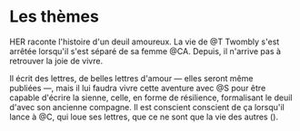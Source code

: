 # Les thèmes

HER raconte l'histoire d'un deuil amoureux. La vie de @T Twombly s'est arrêtée lorsqu'il s'est séparé de sa femme @CA. Depuis, il n'arrive pas à retrouver la joie de vivre.

Il écrit des lettres, de belles lettres d'amour — elles seront même publiées —, mais il lui faudra vivre cette aventure avec @S pour être capable d'écrire la sienne, celle, en forme de résilience, formalisant le deuil d'avec son ancienne compagne. Il est conscient conscient de ça lorsqu'il lance à @C, qui loue ses lettres, que ce ne sont que la vie des autres ().